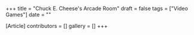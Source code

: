 +++
title = "Chuck E. Cheese's Arcade Room"
draft = false
tags = ["Video Games"]
date = ""

[Article]
contributors = []
gallery = []
+++